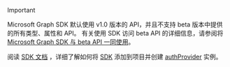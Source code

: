 <!-- markdownlint-disable MD041-->

> [!IMPORTANT]
> Microsoft Graph SDK 默认使用 v1.0 版本的 API，并且不支持 beta 版本中提供的所有类型、属性和 API。 有关使用 SDK 访问 beta API 的详细信息，请参阅将[Microsoft Graph SDK 与 beta API 一同使用](/graph/sdks/use-beta)。
>
> 阅读 [SDK 文档](/graph/sdks/sdks-overview) ，详细了解如何将 [SDK](/graph/sdks/sdk-installation) 添加到项目并创建 [authProvider](/graph/sdks/choose-authentication-providers) 实例。
